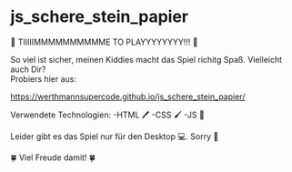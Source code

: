 # js_schere_stein_papier

🎲 TIIIIIMMMMMMMMMME TO PLAYYYYYYYY!!! 🎲

So viel ist sicher, meinen Kiddies macht das Spiel richitg Spaß. Vielleicht auch Dir?<br>
Probiers hier aus:

https://werthmannsupercode.github.io/js_schere_stein_papier/

Verwendete Technologien:
-HTML 🖊
-CSS 🖌
-JS 🔮

Leider gibt es das Spiel nur für den Desktop 💻. Sorry 🤗

🍀 Viel Freude damit! 🍀


